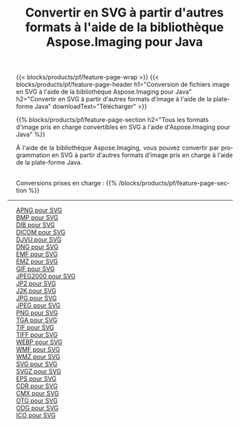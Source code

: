 ﻿---
title: Convertir en SVG à partir d'autres formats à l'aide de la bibliothèque Aspose.Imaging pour Java 
weight: 3920
url: /fr/java/conversion/to/svg 
lang: fr
langdirlevel: 2
locales: zh-hans,ja,it,ru,de,es,fr,nl,id,lt,pl,pt,vi,tr,ko,zh-hant,ar,hi,th,sv,cs,uk,he
description: En utilisant Aspose.Imaging, vous pouvez convertir en SVG à partir d'autres formats en utilisant Java
---

{{< blocks/products/pf/feature-page-wrap >}}
{{< blocks/products/pf/feature-page-header h1="Conversion de fichiers image en SVG à l'aide de la bibliothèque Aspose.Imaging pour Java" h2="Convertir en SVG à partir d'autres formats d'image à l'aide de la plate-forme Java" downloadText="Télécharger" >}}


{{% blocks/products/pf/feature-page-section  h2="Tous les formats d'image pris en charge convertibles en SVG à l'aide d'Aspose.Imaging pour Java" %}}
<p align=justify>À l'aide de la bibliothèque Aspose.Imaging, vous pouvez convertir par programmation en SVG à partir d'autres formats d'image pris en charge à l'aide de la plate-forme Java.</p>
<br/>
Conversions prises en charge :
{{% /blocks/products/pf/feature-page-section %}}
<div class="container-fluid productfamilypage bg-gray">
    <div class="convertypes bg-gray agp-content section">
        <div class="container">
		<hr style="margin-left:-20px;"/>
		<div class="row other-converters">
		    <div class='col-md-2 other-converter remove-lp remove-rp'><a href="/imaging/fr/java/conversion/apng-to-svg" >APNG pour SVG</a></div>
<div class='col-md-2 other-converter remove-lp remove-rp'><a href="/imaging/fr/java/conversion/bmp-to-svg" >BMP pour SVG</a></div>
<div class='col-md-2 other-converter remove-lp remove-rp'><a href="/imaging/fr/java/conversion/dib-to-svg" >DIB pour SVG</a></div>
<div class='col-md-2 other-converter remove-lp remove-rp'><a href="/imaging/fr/java/conversion/dicom-to-svg" >DICOM pour SVG</a></div>
<div class='col-md-2 other-converter remove-lp remove-rp'><a href="/imaging/fr/java/conversion/djvu-to-svg" >DJVU pour SVG</a></div>
<div class='col-md-2 other-converter remove-lp remove-rp'><a href="/imaging/fr/java/conversion/dng-to-svg" >DNG pour SVG</a></div>
<div class='col-md-2 other-converter remove-lp remove-rp'><a href="/imaging/fr/java/conversion/emf-to-svg" >EMF pour SVG</a></div>
<div class='col-md-2 other-converter remove-lp remove-rp'><a href="/imaging/fr/java/conversion/emz-to-svg" >EMZ pour SVG</a></div>
<div class='col-md-2 other-converter remove-lp remove-rp'><a href="/imaging/fr/java/conversion/gif-to-svg" >GIF pour SVG</a></div>
<div class='col-md-2 other-converter remove-lp remove-rp'><a href="/imaging/fr/java/conversion/jpeg2000-to-svg" >JPEG2000 pour SVG</a></div>
<div class='col-md-2 other-converter remove-lp remove-rp'><a href="/imaging/fr/java/conversion/jp2-to-svg" >JP2 pour SVG</a></div>
<div class='col-md-2 other-converter remove-lp remove-rp'><a href="/imaging/fr/java/conversion/j2k-to-svg" >J2K pour SVG</a></div>
<div class='col-md-2 other-converter remove-lp remove-rp'><a href="/imaging/fr/java/conversion/jpg-to-svg" >JPG pour SVG</a></div>
<div class='col-md-2 other-converter remove-lp remove-rp'><a href="/imaging/fr/java/conversion/jpeg-to-svg" >JPEG pour SVG</a></div>
<div class='col-md-2 other-converter remove-lp remove-rp'><a href="/imaging/fr/java/conversion/png-to-svg" >PNG pour SVG</a></div>
<div class='col-md-2 other-converter remove-lp remove-rp'><a href="/imaging/fr/java/conversion/tga-to-svg" >TGA pour SVG</a></div>
<div class='col-md-2 other-converter remove-lp remove-rp'><a href="/imaging/fr/java/conversion/tif-to-svg" >TIF pour SVG</a></div>
<div class='col-md-2 other-converter remove-lp remove-rp'><a href="/imaging/fr/java/conversion/tiff-to-svg" >TIFF pour SVG</a></div>
<div class='col-md-2 other-converter remove-lp remove-rp'><a href="/imaging/fr/java/conversion/webp-to-svg" >WEBP pour SVG</a></div>
<div class='col-md-2 other-converter remove-lp remove-rp'><a href="/imaging/fr/java/conversion/wmf-to-svg" >WMF pour SVG</a></div>
<div class='col-md-2 other-converter remove-lp remove-rp'><a href="/imaging/fr/java/conversion/wmz-to-svg" >WMZ pour SVG</a></div>
<div class='col-md-2 other-converter remove-lp remove-rp'><a href="/imaging/fr/java/conversion/svg-to-svg" >SVG pour SVG</a></div>
<div class='col-md-2 other-converter remove-lp remove-rp'><a href="/imaging/fr/java/conversion/svgz-to-svg" >SVGZ pour SVG</a></div>
<div class='col-md-2 other-converter remove-lp remove-rp'><a href="/imaging/fr/java/conversion/eps-to-svg" >EPS pour SVG</a></div>
<div class='col-md-2 other-converter remove-lp remove-rp'><a href="/imaging/fr/java/conversion/cdr-to-svg" >CDR pour SVG</a></div>
<div class='col-md-2 other-converter remove-lp remove-rp'><a href="/imaging/fr/java/conversion/cmx-to-svg" >CMX pour SVG</a></div>
<div class='col-md-2 other-converter remove-lp remove-rp'><a href="/imaging/fr/java/conversion/otg-to-svg" >OTG pour SVG</a></div>
<div class='col-md-2 other-converter remove-lp remove-rp'><a href="/imaging/fr/java/conversion/odg-to-svg" >ODG pour SVG</a></div>
<div class='col-md-2 other-converter remove-lp remove-rp'><a href="/imaging/fr/java/conversion/ico-to-svg" >ICO pour SVG</a></div>
                </div>
        </div>
    </div>
</div>
<br/>

